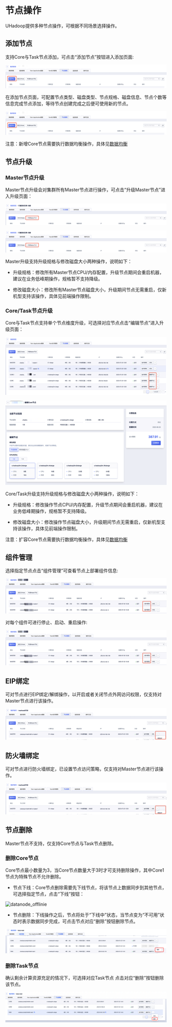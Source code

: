 # 节点操作

UHadoop提供多种节点操作，可根据不同场景选择操作。

## 添加节点

支持Core与Task节点添加，可点击“添加节点”按钮进入添加页面:

![node_add_button](../../images/guide/node_add_button.png)

在添加节点页面，可配置节点类型、磁盘类型、节点规格、磁盘信息、节点个数等信息完成节点添加，等待节点创建完成之后便可使用新的节点。

![node_add_page](../../images/guide/node_add_page.png)

注意：新增Core节点需要执行数据均衡操作，具体见[数据均衡](../instance/balance.md)


## 节点升级

### Master节点升级

Master节点升级会对集群所有Master节点进行操作，可点击“升级Master节点”进入升级页面：

![node_upgrade_master_button](../../images/guide/node_upgrade_master_button.png)

![node_upgrade_master_page](../../images/guide/node_upgrade_master_page.png)

Master升级支持升级规格与修改磁盘大小两种操作，说明如下：

* 升级规格：修改所有Master节点CPU/内存配置，升级节点期间会重启机器，建议在业务低峰期操作，规格暂不⽀持降级。

* 修改磁盘大小：修改所有Master节点磁盘大小，升级期间节点无需重启，仅新机型支持该操作，具体见前端操作限制。

### Core/Task节点升级

Core与Task节点支持单个节点维度升级，可选择对应节点点击“编辑节点”进入升级页面：

![node_core_task_upgrade_button](../../images/guide/node_core_task_upgrade_button.png)

![node_core_task_upgrade_page](../../images/guide/node_core_task_upgrade_page.png)

Core/Task升级支持升级规格与修改磁盘大小两种操作，说明如下：

* 升级规格：修改操作节点CPU/内存配置，升级节点期间会重启机器，建议在业务低峰期操作，规格暂不⽀持降级。

* 修改磁盘大小：修改操作节点磁盘大小，升级期间节点无需重启，仅新机型支持该操作，具体见前端操作限制。

注意：扩容Core节点需要执行数据均衡操作，具体见[数据均衡](../instance/balance.md)

## 组件管理

选择指定节点点击“组件管理”可查看节点上部署组件信息:

![node_component_button](../../images/guide/node_component_button.png)

对每个组件可进行停止、启动、重启操作:

![node_component_page](../../images/guide/node_component_page.png)


## EIP绑定

可对节点进行EIP绑定/解绑操作，以开启或者关闭节点外网访问权限，仅支持对Master节点进行该操作。

![node_master_eip](../../images/guide/node_master_eip.png)

## 防火墙绑定

可对节点进行防火墙绑定，已设置节点访问策略，仅支持对Master节点进行该操作。

![node_master_firewall](../../images/guide/node_master_firewall.png)

## 节点删除

Master节点不支持，仅支持Core节点与Task节点删除。

### 删除Core节点

Core节点最小数量为3，当Core节点数量大于3时才可支持删除操作，其中Core1节点为特殊节点不允许删除。

* 节点下线：Core节点删除需要先下线节点，将该节点上数据同步到其他节点，可选择指定节点，点击“下线”按钮：

![datanode_offlinie](../../images/guide/datanode_offlinie.png)

 * 节点删除：下线操作之后，节点将处于“下线中”状态，当节点变为“不可用”状态时表示数据同步完成，可点击节点对应“删除”按钮删除节点。

![datanode_delete](../../images/guide/datanode_delete.png)


### 删除Task节点

确认剩余计算资源充足的情况下，可选择对应Task节点 点击对应“删除”按钮删除该节点。

![tasknode_offlinie](../../images/guide/tasknode_offlinie.png)